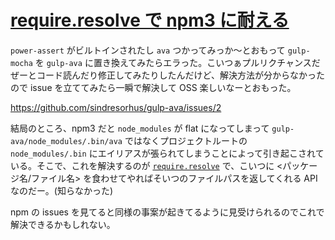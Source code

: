 # [require.resolve で npm3 に耐える](/2015/11/07/require-resolve-for-npm3.html)

`power-assert` がビルトインされたし `ava` つかってみっか〜とおもって `gulp-mocha` を `gulp-ava` に置き換えてみたらエラった。こいつぁプルリクチャンスだぜーとコード読んだり修正してみたりしたんだけど、解決方法が分からなかったので issue を立ててみたら一瞬で解決して OSS 楽しいなーとおもった。

https://github.com/sindresorhus/gulp-ava/issues/2

結局のところ、npm3 だと `node_modules` が flat になってしまって `gulp-ava/node_modules/.bin/ava` ではなくプロジェクトルートの `node_modules/.bin` にエイリアスが張られてしまうことによって引き起こされている。そこで、これを解決するのが [`require.resolve`](https://nodejs.org/api/globals.html#globals_require_resolve) で、こいつに <パッケージ名/ファイル名> を食わせてやればそいつのファイルパスを返してくれる API なのだー。(知らなかった)

npm の issues を見てると同様の事案が起きてるように見受けられるのでこれで解決できるかもしれない。
